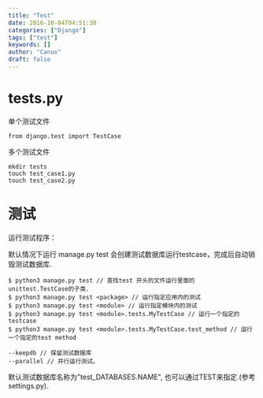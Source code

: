 ```yaml
---
title: "Test"
date: 2016-10-04T04:51:30
categories: ["Django"]
tags: ["test"]
keywords: []
author: "Canux"
draft: false
---
```


# tests.py

单个测试文件

    from django.test import TestCase
    
多个测试文件

    mkdir tests
    touch test_case1.py
    touch test_case2.py

# 测试

运行测试程序：

默认情况下运行 manage.py test 会创建测试数据库运行testcase，完成后自动销毁测试数据库.
    
    $ python3 manage.py test // 查找test 开头的文件运行里面的 unittest.TestCase的子类.
    $ python3 manage.py test <package> // 运行指️定应用内的测试
    $ python3 manage.py test <module> // 运行指定模块内的测试
    $ python3 manage.py test <module>.tests.MyTestCase // 运行一个指定的testcase
    $ python3 manage.py test <module>.tests.MyTestCase.test_method // 运行一个指定的test method
    
    --keepdb // 保留测试数据库
    --parallel // 并行运行测试。
    
默认测试数据库名称为"test_DATABASES.NAME", 也可以通过TEST来指定.(参考settings.py).
